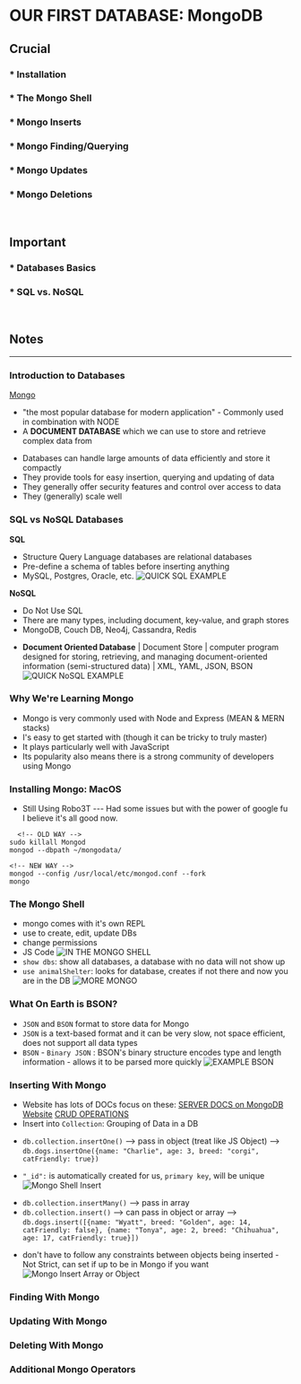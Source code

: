 # OUR FIRST DATABASE: MongoDB

## Crucial 

### * Installation
### * The Mongo Shell
### * Mongo Inserts
### * Mongo Finding/Querying
### * Mongo Updates
### * Mongo Deletions

<br>

## Important 

### * Databases Basics
### * SQL vs. NoSQL

<br>

## Notes

<hr>

### Introduction to Databases
[Mongo](https://www.mongodb.com/)
* "the most popular database for modern application" - Commonly used in combination with NODE 
* A **DOCUMENT DATABASE** which we can use to store and retrieve complex data from
- Databases can handle large amounts of data efficiently and store it compactly
- They provide tools for easy insertion, querying and updating of data
- They generally offer security features and control over access to data
- They (generally) scale well

### SQL vs NoSQL Databases
**SQL**
* Structure Query Language databases are relational databases 
* Pre-define a schema of tables before inserting anything
* MySQL, Postgres, Oracle, etc.
![QUICK SQL EXAMPLE](assets/SQL.png)

**NoSQL**
* Do Not Use SQL
* There are many types, including document, key-value, and graph stores
* MongoDB, Couch DB, Neo4j, Cassandra, Redis
- **Document Oriented Database** | Document Store | computer program designed for storing, retrieving, and managing document-oriented information (semi-structured data) | XML, YAML, JSON, BSON 
![QUICK NoSQL EXAMPLE](assets/NoSQL.png)

### Why We're Learning Mongo
- Mongo is very commonly used with Node and Express (MEAN & MERN stacks)
- I's easy to get started with (though it can be tricky to truly master)
- It plays particularly well with JavaScript
- Its popularity also means there is a strong community of developers using Mongo

### Installing Mongo: MacOS
- Still Using Robo3T --- Had some issues but with the power of google fu I believe it's all good now. 
```
  <!-- OLD WAY -->
sudo killall Mongod
mongod --dbpath ~/mongodata/

```
```
<!-- NEW WAY -->
mongod --config /usr/local/etc/mongod.conf --fork
mongo
```

### The Mongo Shell
- mongo comes with it's own REPL 
- use to create, edit, update DBs
- change permissions
- JS Code
![IN THE MONGO SHELL](assets/mongoShell.png)
- `show dbs`: show all databases, a database with no data will not show up
- `use animalShelter`: looks for database, creates if not there and now you are in the DB
![MORE MONGO](assets/mongoShell2.png)

### What On Earth is BSON?
- `JSON` and `BSON` format to store data for Mongo 
- `JSON` is a text-based format and it can be very slow, not space efficient, does not support all data types
- `BSON` - `Binary JSON` : BSON's binary structure encodes type and length information - allows it to be parsed more quickly
![EXAMPLE BSON](assets/BSON.png)

### Inserting With Mongo
- Website has lots of DOCs focus on these:
[SERVER DOCS on MongoDB Website](https://docs.mongodb.com/manual/)
[CRUD OPERATIONS](https://docs.mongodb.com/manual/crud/)
- Insert into `Collection`: Grouping of Data in a DB
* `db.collection.insertOne()` --> pass in object (treat like JS Object) -->  `db.dogs.insertOne({name: "Charlie", age: 3, breed: "corgi", catFriendly: true})`
- `"_id":` is automatically created for us, `primary key`, will be unique
![Mongo Shell Insert](assets/mongoInsert.png)
* `db.collection.insertMany()` --> pass in array
* `db.collection.insert()` --> can pass in object or array --> `db.dogs.insert([{name: "Wyatt", breed: "Golden", age: 14, catFriendly: false}, {name: "Tonya", age: 2, breed: "Chihuahua", age: 17, catFriendly: true}])`
- don't have to follow any constraints between objects being inserted - Not Strict, can set if up to be in Mongo if you want
![Mongo Insert Array or Object](assets/mongoInsert2.png) 

### Finding With Mongo

### Updating With Mongo

### Deleting With Mongo

### Additional Mongo Operators


